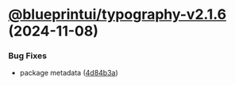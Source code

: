 # [@blueprintui/typography-v2.1.6](https://github.com/blueprintui/blueprintui/compare/@blueprintui/typography-v2.1.5...@blueprintui/typography-v2.1.6) (2024-11-08)


### Bug Fixes

* package metadata ([4d84b3a](https://github.com/blueprintui/blueprintui/commit/4d84b3a717074c70f0d7816efee57f4381e90d4a))
